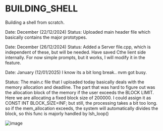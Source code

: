 # BUILDING_SHELL

Building a shell from scratch.

Date: December (22/12/2024)
Status: Uploaded main header file which basically contains the major prototypes.

Date: December (26/12/2024)
Status: Added a Server file.cpp, which is independent of these, but will be needed.
Have saved Cthe lient side internally.
For now simple prompts, but it works, I will modify it in the feature.


Date: January (12/01/2025)
I know its a bit long break.. nvm got busy.

Status: The main.c file that I uploaded today basically deals with the memory allocation and deadline.
The part that was hard to figure out was the allocation block of the memory if the user exceeds the BLOCK LIMIT.
Here we are allocating a fixed block size of 200000.
I could assign it as CONST INT BLOCK_SIZE=INF;
but still, the processing takes a bit too long.
so if the mem_allocation exceeds, the system will automatically divides the block, so this func is majorly handled by lsh_loop()

![image](https://github.com/user-attachments/assets/74fd6626-7065-4bed-8038-445dc5ee362c)
